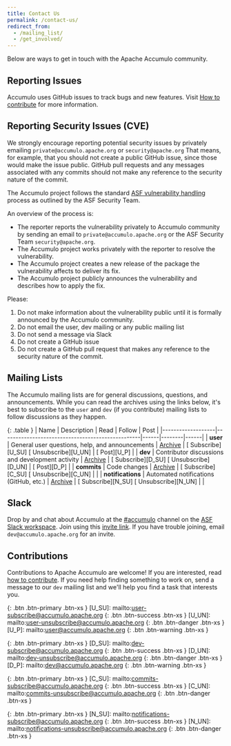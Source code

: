 ```yaml
---
title: Contact Us
permalink: /contact-us/
redirect_from:
  - /mailing_list/
  - /get_involved/
---
```


Below are ways to get in touch with the Apache Accumulo community.

## Reporting Issues

Accumulo uses GitHub issues to track bugs and new features. Visit [How to contribute](/how-to-contribute) for more information.

## Reporting Security Issues (CVE)

We strongly encourage reporting potential security issues by privately emailing `private@accumulo.apache.org` or 
`security@apache.org` That means, for example, that you should not create a public GitHub issue, since those would make 
the issue public. GitHub pull requests and any messages associated with any commits should not make any reference to 
the security nature of the commit.

The Accumulo project follows the standard [ASF vulnerability handling](https://www.apache.org/security/#asf-security-team) 
process as outlined by the ASF Security Team.

An overview of the process is:
- The reporter reports the vulnerability privately to Accumulo community by sending an email to 
`private@accumulo.apache.org` or the ASF Security Team  `security@apache.org`.
- The Accumulo project works privately with the reporter to resolve the vulnerability.
- The Accumulo project creates a new release of the package the vulnerability affects to deliver its fix.
- The Accumulo project publicly announces the vulnerability and describes how to apply the fix.

Please:
1. Do not make information about the vulnerability public until it is formally announced by the Accumulo community.
2. Do not email the user, dev mailing or any public mailing list
3. Do not send a message via Slack
4. Do not create a GitHub issue
5. Do not create a GitHub pull request that makes any reference to the security nature of the commit.

## Mailing Lists

The Accumulo mailing lists are for general discussions, questions, and announcements. While you can read the archives
using the links below, it's best to subscribe to the `user` and `dev` (if you contribute) mailing lists to
follow discussions as they happen.

{: .table }
| Name              | Description                                      | Read | Follow | Post |
|-------------------|--------------------------------------------------|------|--------|------|
| **user**          | General user questions, help, and announcements  | [<span class="glyphicon glyphicon-search"/> Archive][U_A] | [<span class="glyphicon glyphicon-plus"/> Subscribe][U_SU] [<span class="glyphicon glyphicon-remove"/> Unsubscribe][U_UN] | [<span class="glyphicon glyphicon-envelope"/> Post][U_P] |
| **dev**           | Contributor discussions and development activity | [<span class="glyphicon glyphicon-search"/> Archive][D_A] | [<span class="glyphicon glyphicon-plus"/> Subscribe][D_SU] [<span class="glyphicon glyphicon-remove"/> Unsubscribe][D_UN] | [<span class="glyphicon glyphicon-envelope"/> Post][D_P] |
| **commits**       | Code changes                                     | [<span class="glyphicon glyphicon-search"/> Archive][C_A] | [<span class="glyphicon glyphicon-plus"/> Subscribe][C_SU] [<span class="glyphicon glyphicon-remove"/> Unsubscribe][C_UN] | |
| **notifications** | Automated notifications (GitHub, etc.)             | [<span class="glyphicon glyphicon-search"/> Archive][N_A] | [<span class="glyphicon glyphicon-plus"/> Subscribe][N_SU] [<span class="glyphicon glyphicon-remove"/> Unsubscribe][N_UN] | |

## Slack

Drop by and chat about Accumulo at the [#accumulo][accumulo-channel] channel on the [ASF Slack workspace][asf-slack]. Join using this [invite link][slack-invite]. If you have trouble joining, email `dev@accumulo.apache.org` for an invite.

## Contributions

Contributions to Apache Accumulo are welcome! If you are interested, read [how to contribute][contribute]. If you need help finding something to work on, send a message to our `dev` mailing list and we'll help you find a task that interests you.

[U_A]: https://lists.apache.org/list.html?user@accumulo.apache.org
{: .btn .btn-primary .btn-xs }
[U_SU]: mailto:user-subscribe@accumulo.apache.org
{: .btn .btn-success .btn-xs }
[U_UN]: mailto:user-unsubscribe@accumulo.apache.org
{: .btn .btn-danger .btn-xs }
[U_P]: mailto:user@accumulo.apache.org
{: .btn .btn-warning .btn-xs }

[D_A]: https://lists.apache.org/list.html?dev@accumulo.apache.org
{: .btn .btn-primary .btn-xs }
[D_SU]: mailto:dev-subscribe@accumulo.apache.org
{: .btn .btn-success .btn-xs }
[D_UN]: mailto:dev-unsubscribe@accumulo.apache.org
{: .btn .btn-danger .btn-xs }
[D_P]: mailto:dev@accumulo.apache.org
{: .btn .btn-warning .btn-xs }

[C_A]: https://lists.apache.org/list.html?commits@accumulo.apache.org
{: .btn .btn-primary .btn-xs }
[C_SU]: mailto:commits-subscribe@accumulo.apache.org
{: .btn .btn-success .btn-xs }
[C_UN]: mailto:commits-unsubscribe@accumulo.apache.org
{: .btn .btn-danger .btn-xs }

[N_A]: https://lists.apache.org/list.html?notifications@accumulo.apache.org
{: .btn .btn-primary .btn-xs }
[N_SU]: mailto:notifications-subscribe@accumulo.apache.org
{: .btn .btn-success .btn-xs }
[N_UN]: mailto:notifications-unsubscribe@accumulo.apache.org
{: .btn .btn-danger .btn-xs }

[asf-slack]: https://the-asf.slack.com/
[accumulo-channel]: https://the-asf.slack.com/messages/CERNB8NDC
[slack-invite]: https://s.apache.org/slack-invite
[contribute]: /how-to-contribute/
[confluence]: https://cwiki.apache.org/confluence/display/ACCUMULO/Apache+Accumulo+Home
